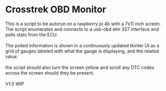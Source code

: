 <h1>Crosstrek OBD Monitor</h1>  
This is a script to be autorun on a raspberry pi 4b with a 7x11 inch screen.  
The script enumerates and connects to a usb-obd elm 327 interface and polls stats from the ECU.
</br></br>
The polled information is shown in a continuously updated tkinter UI as a grid of gauges labeled with what the gauge is displaying, and the related value.
</br></br>
the script should also turn the screen yellow and scroll any DTC codes across the screen should they be present.
</br></br>
V1.0 WIP
